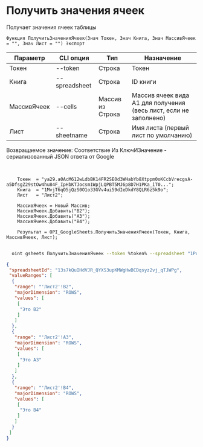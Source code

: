 ﻿---
sidebar_position: 3
---

# Получить значения ячеек
 Получает значения ячеек таблицы



`Функция ПолучитьЗначенияЯчеек(Знач Токен, Знач Книга, Знач МассивЯчеек = "", Знач Лист = "") Экспорт`

  | Параметр | CLI опция | Тип | Назначение |
  |-|-|-|-|
  | Токен | --token | Строка | Токен |
  | Книга | --spreadsheet | Строка | ID книги |
  | МассивЯчеек | --cells | Массив из Строка | Массив ячеек вида А1 для получения (весь лист, если не заполнено) |
  | Лист | --sheetname | Строка | Имя листа (первый лист по умолчанию) |

  
  Возвращаемое значение:   Соответствие Из КлючИЗначение - сериализованный JSON ответа от Google

<br/>




```bsl title="Пример кода"
    Токен  = "ya29.a0AcM612wLdbBK14FR2SE0d3WHabYb8Xtppm0oKCcbVrecgsA-a5DfsgZ29stOw4hu84F_IpHbKTJocsm1WpjLQPBT5MJ6p8D7H1PKa_iT0...";
    Книга  = "1MvjT6qO5jQzS0O1o33GVv4ui59dIeDkdY8QLR6z5k9o";
    Лист   = "Лист2";

    МассивЯчеек = Новый Массив;
    МассивЯчеек.Добавить("B2");
    МассивЯчеек.Добавить("A3");
    МассивЯчеек.Добавить("B4");

    Результат = OPI_GoogleSheets.ПолучитьЗначенияЯчеек(Токен, Книга, МассивЯчеек, Лист);
```



```sh title="Пример команды CLI"
    
  oint gsheets ПолучитьЗначенияЯчеек --token %token% --spreadsheet "1Pu07Y5UiGVfW4fqfP7tcSQtdSX_2wdm2Ih23zlxJJwc" --cells %cells% --sheetname "Лист2"

```

```json title="Результат"
{
 "spreadsheetId": "13s7kQuIHdVJR_QYXS3upKMWgHwBCDqsyz2vj_qTJWPg",
 "valueRanges": [
  {
   "range": "'Лист2'!B2",
   "majorDimension": "ROWS",
   "values": [
    [
     "Это B2"
    ]
   ]
  },
  {
   "range": "'Лист2'!A3",
   "majorDimension": "ROWS",
   "values": [
    [
     "Это A3"
    ]
   ]
  },
  {
   "range": "'Лист2'!B4",
   "majorDimension": "ROWS",
   "values": [
    [
     "Это B4"
    ]
   ]
  }
 ]
}
```
